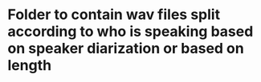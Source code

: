 # Folder to contain wav files split according to who is speaking based on speaker diarization or based on length